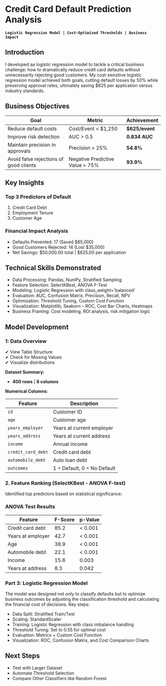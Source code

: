 # Credit Card Default Prediction Analysis
**`Logistic Regression Model | Cost-Optimized Thresholds | Business Impact`**

## Introduction
I developed aa logistic regression model to tackle a critical business challenge: how to dramatically reduce credit card defaults without unnecessarily rejecting good customers. My cost-sensitive logistic regression model achieved both goals, cutting default losses by 50% while preserving approval rates, ultimately saving $625 per application versus industry standards.

## Business Objectives
| Goal | Metric | Achievement |
|------|--------|-------------|
| Reduce default costs | Cost/Event < $1,250 | **$625/event** |
| Improve risk detection | AUC > 0.5 | **0.834 AUC** |
| Maintain precision in approvals | Precision > 25% | **54.8%** |
| Avoid false rejections of good clients|Negative Predictive Value > 75%| **93.9%** |

## Key Insights

### Top 3 Predictors of Default
1. Credit Card Debt  
2. Employment Tenure
3. Customer Age

### Financial Impact Analysis
- Defaults Prevented: 17 (Saved $85,000)
- Good Customers Rejected: 14 (Lost $35,000)
- Net Savings: $50,000.00 total | $625.00 per application

## Technical Skills Demonstrated
- Data Processing:	Pandas, NumPy, Stratified Sampling
- Feature Selection: SelectKBest, ANOVA F-Test
- Modeling: Logistic Regression with class_weight='balanced'
- Evaluation: AUC, Confusion Matrix, Precision, Recall, NPV
- Optimization: Threshold Tuning, Custom Cost Function
- Visualization: Matplotlib, Seaborn – ROC, Cost Bar Charts, Heatmaps
- Business Framing: Cost modeling, ROI analysis, risk mitigation logic

## Model Development

### 1: Data Overview
✔ View Table Structure  
✔ Check for Missing Values  
✔ Visualize distributions

**Dataset Summary:**  
- **400 rows** | **8 columns**

**Numerical Columns**:  

| Feature            | Description                 |
| ------------------ | --------------------------- |
| `id`               | Customer ID                 |
| `age`              | Customer age                |
| `years_employer`   | Years at current employer   |
| `years_address`    | Years at current address    |
| `income`           | Annual income               |
| `credit_card_debt` | Credit card debt            |
| `automobile_debt`  | Auto loan debt              |
| `outcomes`         | 1 = Default, 0 = No Default |


### 2. Feature Ranking (SelectKBest - ANOVA F-test)
Identified top predictors based on statistical significance:

### ANOVA Test Results
| Feature            | F-Score | p-Value   |
|--------------------|---------|-----------|
| Credit card debt   | 85.2    | < 0.001   |
| Years at employer  | 42.7    | < 0.001   |
| Age                | 38.9    | < 0.001   |
| Automobile debt    | 22.1    | < 0.001   |
| Income             | 15.6    | 0.003     |
| Years at address   | 8.3     | 0.042     |

### Part 3: Logistic Regression Model
The model was designed not only to classify defaults but to optimize business outcomes by adjusting the classification threshold and calculating the financial cost of decisions.
Key steps:
- Data Split: Stratified Train/Test
- Scaling: StandardScaler
- Training: Logistic Regression with class imbalance handling
- Threshold Tuning: Set to 0.55 for optimal cost
- Evaluation: Metrics + Custom Cost Function
- Visualization: ROC, Confusion Matrix, and Cost Comparison Charts


## Next Steps
- Test with Larger Dataset
- Automate Threshold Selection
- Compare Other Classifiers like Random Forest



